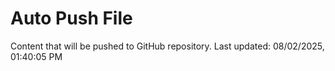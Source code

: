 # Auto Push File

Content that will be pushed to GitHub repository.
Last updated: 08/02/2025, 01:40:05 PM